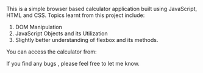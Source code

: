 This is a simple browser based calculator application built using JavaScript, HTML and CSS.
Topics learnt from this project include:
1. DOM Manipulation
2. JavaScript Objects and its Utilization
3. Slightly better understanding of flexbox and its methods.

You can access the calculator from:


If you find any bugs , please feel free to let me know. 
